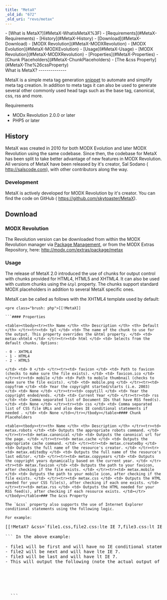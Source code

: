 ```yaml
---
title: "MetaX"
_old_id: "672"
_old_uri: "revo/metax"
---
```


<div>- [What is MetaX?](#MetaX-WhatisMetaX%3F)
- [Requirements](#MetaX-Requirements)
- [History](#MetaX-History)
- [Download](#MetaX-Download)
  - [MODX Revolution](#MetaX-MODXRevolution)
  - [MODX Evolution](#MetaX-MODXEvolution)
- [Usage](#MetaX-Usage)
  - [MODX Revolution](#MetaX-MODXRevolution)
      - [Properties](#MetaX-Properties)
      - [Chunk Placeholders](#MetaX-ChunkPlaceholders)
  - [The &css Property](#MetaX-The%26cssProperty)

</div>What is MetaX?
--------------

 MetaX is a simple meta tag generation [snippet](developing-in-modx/basic-development/snippets) to automate and simplify meta tag creation. In addition to meta tags it can also be used to generate several other commonly used head tags such as the base tag, canonical, css, rss and more.

 Requirements

- MODx Revolution 2.0.0 or later
- PHP5 or later

History
-------

 MetaX was created in 2010 for both MODX Evolution and later MODX Revolution using the same codebase. Since then, the codebase for MetaX has been split to take better advantage of new features in MODX Revolution. All versions of MetaX have been released by it's creator, Sal Sodano ( <http://salscode.com>), with other contributors along the way.

### Development

 MetaX is actively developed for MODX Revolution by it's creator. You can find the code on GitHub ( <https://github.com/skytoaster/MetaX>).

Download
--------

### MODX Revolution

 The Revolution version can be downloaded from within the MODX Revolution manager via [Package Management](developing-in-modx/advanced-development/package-management "Package Management"), or from the MODX Extras Repository, here: <http://modx.com/extras/package/metax>

### Usage

 The release of MetaX 2.0 introduced the use of chunks for output control with chunks provided for HTML4, HTML5 and XHTML4. It can also be used with custom chunks using the `&tpl` property. The chunks support standard MODX placeholders in addition to several MetaX specific ones.

 MetaX can be called as follows with the XHTML4 template used by default:

 ```
<pre class="brush: php">[[!MetaX]]

```#### Properties

 <table><tbody><tr><th> Name </th> <th> Description </th> <th> Default </th> </tr><tr><td> tpl </td> <td> The name of the chunk to use for the output. This property overrides the &html property. </td> <td> metax-xhtml4 </td> </tr><tr><td> html </td> <td> Selects from the default chunks. Options:

- 0 - XHTML4
- 1 - HTML4
- 2 - HTML5
 
</td> <td> 0 </td> </tr><tr><td> favicon </td> <td> Path to favicon (checks to make sure the file exists). </td> <td> favicon.ico </td> </tr><tr><td> mobile </td> <td> Path to mobile thumbnail (checks to make sure the file exists). </td> <td> mobile.png </td> </tr><tr><td> copyfrom </td> <td> Year the copyright started/starts (i.e. 2003) </td> <td> None </td> </tr><tr><td> copytill </td> <td> Year the copyright ended/ends. </td> <td> Current Year </td> </tr><tr><td> rss </td> <td> Comma separated list of Document IDs that have RSS feed(s). </td> <td> None </td> </tr><tr><td> css </td> <td> Comma separated list of CSS file URLs and also does IE conditional statements if needed . </td> <td> None </td></tr></tbody></table>#### Chunk Placeholders

 <table><tbody><tr><th> Name </th> <th> Description </th> </tr><tr><td> metax.robots </td> <td> Outputs the appropriate robots command. </td> </tr><tr><td> metax.canonical </td> <td> Outputs the canonical url for the page. </td> </tr><tr><td> metax.cache </td> <td> Outputs the appropriate cache command. </td> </tr><tr><td> metax.createdby </td> <td> Outputs the full name of the resource's creator. </td> </tr><tr><td> metax.editedby </td> <td> Outputs the full name of the resource's last editor. </td> </tr><tr><td> metax.copyyears </td> <td> Outputs the copyright years dynamically based on the current year. </td> </tr><tr><td> metax.favicon </td> <td> Outputs the path to your favicon, after checking if the file exists. </td> </tr><tr><td> metax.mobile </td> <td> Outputs the path to your mobile icon, after checking if the file exists. </td> </tr><tr><td> metax.css </td> <td> Outputs the HTML needed for your CSS file(s), after checking if each one exists. </td> </tr><tr><td> metax.rss </td> <td> Outputs the HTML needed for your RSS feed(s), after checking if each resource exists. </td></tr></tbody></table>### The &css Property

 The `&css` property also supports the use of Internet Explorer conditional statements using the following logic.

 For example:

 ```
<pre class="brush: php">[[!MetaX? &css=`file1.css,file2.css:lte IE 7,file3.css:lt IE 7`]]

``` In the above example:

- file1 will be first and will have no IE conditional statements.
- file2 will be next and will have lte IE 7.
- file3 will be last and will have lt IE 7.
- This will output the following (note the actual output of the snippet is longer, this is only the part that the &css property controls): ```
  <pre class="brush: php"><link rel="stylesheet" href="file1.css" type="text/css" />
  <!--[if lte IE 7]>
  <link rel="stylesheet" href="file2.css" type="text/css" />
  <![endif]-->
  <!--[if lt IE 7]>
  <link rel="stylesheet" href="file3.css" type="text/css" />
  <![endif]-->
  	
  ```